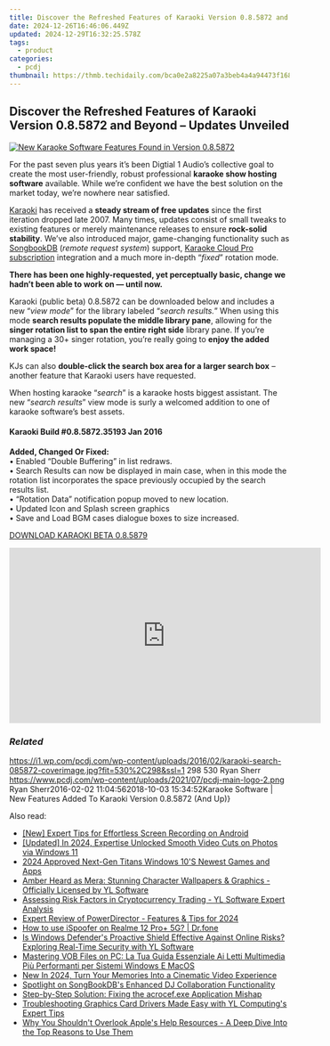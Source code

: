```yaml
---
title: Discover the Refreshed Features of Karaoki Version 0.8.5872 and Beyond – Updates Unveiled
date: 2024-12-26T16:46:06.449Z
updated: 2024-12-29T16:32:25.578Z
tags:
  - product
categories:
  - pcdj
thumbnail: https://thmb.techidaily.com/bca0e2a8225a07a3beb4a4a94473f168eb2b08c9ce7db19335f27276911d69ad.jpg
---
```


## Discover the Refreshed Features of Karaoki Version 0.8.5872 and Beyond – Updates Unveiled

[![New Karaoke Software Features Found in Version 0.8.5872](https://i1.wp.com/pcdj.com/wp-content/uploads/2016/02/karaoki-search-085872-coverimage.jpg?resize=530%2C298&ssl=1)](https://i1.wp.com/pcdj.com/wp-content/uploads/2016/02/karaoki-search-085872-coverimage.jpg?fit=530%2C298&ssl=1 "New Karaoke Software Features Karaoki")

For the past seven plus years it’s been Digtial 1 Audio’s collective goal to create the most user-friendly, robust professional **karaoke show hosting software** available. While we’re confident we have the best solution on the market today, we’re nowhere near satisfied.

[Karaoki](https://tools.techidaily.com/pcdj/products/) has received a **steady stream of free updates** since the first iteration dropped late 2007\. Many times, updates consist of small tweaks to existing features or merely maintenance releases to ensure **rock-solid stability**. We’ve also introduced major, game-changing functionality such as [SongbookDB](https://tools.techidaily.com/pcdj/products/) (_remote request system_) support, [Karaoke Cloud Pro subscription](https://tools.techidaily.com/pcdj/products/) integration and a much more in-depth “_fixed_” rotation mode.

**There has been one highly-requested, yet perceptually basic, change we hadn’t been able to work on — until now.** 

Karaoki (public beta) 0.8.5872 can be downloaded below and includes a new “_view mode_” for the library labeled “_search results._” When using this mode **search results populate the middle library pane**, allowing for the **singer rotation list to span the entire right side** library pane. If you’re managing a 30+ singer rotation, you’re really going to **enjoy the added work space!**

KJs can also **double-click the search box area for a larger search box** – another feature that Karaoki users have requested.

When hosting karaoke “_search_” is a karaoke hosts biggest assistant. The new “_search results_” view mode is surly a welcomed addition to one of karaoke software’s best assets.

#### Karaoki Build #0.8.5872.35193 Jan 2016

**Added, Changed Or Fixed:**  
• Enabled “Double Buffering” in list redraws.  
• Search Results can now be displayed in main case, when in this mode the rotation list incorporates the space previously occupied by the search results list.  
• “Rotation Data” notification popup moved to new location.  
• Updated Icon and Splash screen graphics  
• Save and Load BGM cases dialogue boxes to size increased.

[DOWNLOAD KARAOKI BETA 0.8.5879](https://tools.techidaily.com/pcdj/products/)

<!-- affiliate ads begin -->
<iframe width="560" height="315" src="https://www.youtube.com/embed/Hpne0zPsZwU?si=yN5QDsG_WLb_Y3u-" title="YouTube video player" frameborder="0" allow="accelerometer; autoplay; clipboard-write; encrypted-media; gyroscope; picture-in-picture; web-share" referrerpolicy="strict-origin-when-cross-origin" allowfullscreen></iframe>
<!-- affiliate ads end -->

### _Related_

https://i1.wp.com/pcdj.com/wp-content/uploads/2016/02/karaoki-search-085872-coverimage.jpg?fit=530%2C298&ssl=1 298 530 Ryan Sherr https://www.pcdj.com/wp-content/uploads/2021/07/pcdj-main-logo-2.png Ryan Sherr2016-02-02 11:04:562018-10-03 15:34:52Karaoke Software | New Features Added To Karaoki Version 0.8.5872 (And Up)}

<ins class="adsbygoogle"
     style="display:block"
     data-ad-format="autorelaxed"
     data-ad-client="ca-pub-7571918770474297"
     data-ad-slot="1223367746"></ins>

<ins class="adsbygoogle"
     style="display:block"
     data-ad-client="ca-pub-7571918770474297"
     data-ad-slot="8358498916"
     data-ad-format="auto"
     data-full-width-responsive="true"></ins>

<span class="atpl-alsoreadstyle">Also read:</span>
<div><ul>
<li><a href="https://visual-screen-recording.techidaily.com/new-expert-tips-for-effortless-screen-recording-on-android/"><u>[New] Expert Tips for Effortless Screen Recording on Android</u></a></li>
<li><a href="https://article-knowledge.techidaily.com/updated-in-2024-expertise-unlocked-smooth-video-cuts-on-photos-via-windows-11/"><u>[Updated] In 2024, Expertise Unlocked Smooth Video Cuts on Photos via Windows 11</u></a></li>
<li><a href="https://extra-skills.techidaily.com/2024-approved-next-gen-titans-windows-10s-newest-games-and-apps/"><u>2024 Approved Next-Gen Titans Windows 10'S Newest Games and Apps</u></a></li>
<li><a href="https://win-hot.techidaily.com/amber-heard-as-mera-stunning-character-wallpapers-and-graphics-officially-licensed-by-yl-software/"><u>Amber Heard as Mera: Stunning Character Wallpapers & Graphics - Officially Licensed by YL Software</u></a></li>
<li><a href="https://win-hot.techidaily.com/assessing-risk-factors-in-cryptocurrency-trading-yl-software-expert-analysis/"><u>Assessing Risk Factors in Cryptocurrency Trading - YL Software Expert Analysis</u></a></li>
<li><a href="https://some-techniques.techidaily.com/expert-review-of-powerdirector-features-and-tips-for-2024/"><u>Expert Review of PowerDirector - Features & Tips for 2024</u></a></li>
<li><a href="https://pokemon-go-android.techidaily.com/how-to-use-ispoofer-on-realme-12-proplus-5g-drfone-by-drfone-virtual-android/"><u>How to use iSpoofer on Realme 12 Pro+ 5G? | Dr.fone</u></a></li>
<li><a href="https://win-hot.techidaily.com/is-windows-defenders-proactive-shield-effective-against-online-risks-exploring-real-time-security-with-yl-software/"><u>Is Windows Defender's Proactive Shield Effective Against Online Risks? Exploring Real-Time Security with YL Software</u></a></li>
<li><a href="https://some-tips.techidaily.com/mastering-vob-files-on-pc-la-tua-guida-essenziale-ai-letti-multimedia-piu-performanti-per-sistemi-windows-e-macos/"><u>Mastering VOB Files on PC: La Tua Guida Essenziale Ai Letti Multimedia Più Performanti per Sistemi Windows E MacOS</u></a></li>
<li><a href="https://smart-video-editing.techidaily.com/new-in-2024-turn-your-memories-into-a-cinematic-video-experience/"><u>New In 2024, Turn Your Memories Into a Cinematic Video Experience</u></a></li>
<li><a href="https://win-hot.techidaily.com/spotlight-on-songbookdbs-enhanced-dj-collaboration-functionality/"><u>Spotlight on SongBookDB's Enhanced DJ Collaboration Functionality</u></a></li>
<li><a href="https://program-issues.techidaily.com/step-by-step-solution-fixing-the-acrocefexe-application-mishap/"><u>Step-by-Step Solution: Fixing the acrocef.exe Application Mishap</u></a></li>
<li><a href="https://win-hot.techidaily.com/troubleshooting-graphics-card-drivers-made-easy-with-yl-computings-expert-tips/"><u>Troubleshooting Graphics Card Drivers Made Easy with YL Computing's Expert Tips</u></a></li>
<li><a href="https://tech-savvy.techidaily.com/why-you-shouldnt-overlook-apples-help-resources-a-deep-dive-into-the-top-reasons-to-use-them/"><u>Why You Shouldn't Overlook Apple's Help Resources - A Deep Dive Into the Top Reasons to Use Them</u></a></li>
</ul></div>

